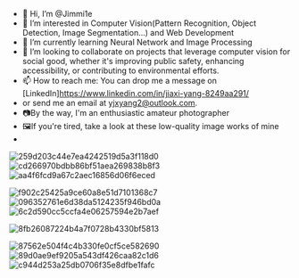 - 👋 Hi, I’m @Jimmi1e
- 👀 I’m interested in Computer Vision(Pattern Recognition, Object Detection, Image Segmentation...) and Web Development
- 🌱 I’m currently learning Neural Network and Image Processing
- 💞️ I’m looking to collaborate on projects that leverage computer vision for social good, whether it's improving public safety, enhancing accessibility, or contributing to environmental efforts.
- 📫 How to reach me: You can drop me a message on [LinkedIn]https://www.linkedin.com/in/jiaxi-yang-8249aa291/
- or send me an email at yjxyang2@outlook.com.
- 📷By the way, I'm an enthusiastic amateur photographer
- 🖼️If you're tired, take a look at these low-quality image works of mine
- 
![259d203c44e7ea4242519d5a3f118d0](https://github.com/Jimmi1e/Jimmi1e/assets/144962751/c6b22240-b380-40e7-a9d3-88980b87dd10)
![cd266970bdbb86bf51aea269838b8f3](https://github.com/Jimmi1e/Jimmi1e/assets/144962751/32c40120-1233-48ac-9b31-2269acfc73d0)
![aa4f6fcd9a67c2aec16856d06f6eced](https://github.com/Jimmi1e/Jimmi1e/assets/144962751/f1003667-c0cb-4507-8d27-d5c4e91d5dfe)


![f902c25425a9ce60a8e51d7101368c7](https://github.com/Jimmi1e/Jimmi1e/assets/144962751/5aed0d4f-2748-47ab-95bc-5ad38e07f1eb)
![096352761e6d38da5124235f946bd0a](https://github.com/Jimmi1e/Jimmi1e/assets/144962751/ce275a62-ad9a-426f-aaa3-e07ba3da8bcb)
![6c2d590cc5ccfa4e06257594e2b7aef](https://github.com/Jimmi1e/Jimmi1e/assets/144962751/bbc77c53-0b04-4161-ae84-f971c4268f5b)

![8fb26087224b4a7f0728b4330bf5813](https://github.com/Jimmi1e/Jimmi1e/assets/144962751/dcdf64ee-6565-4839-9910-ed70543a1e9d)

![87562e504f4c4b330fe0cf5ce582690](https://github.com/Jimmi1e/Jimmi1e/assets/144962751/893adff0-5106-4b28-a8b7-69e3cd3de61f)
![89d0ae9ef9205a543df426caa82c1d6](https://github.com/Jimmi1e/Jimmi1e/assets/144962751/20cc3b47-eb71-4850-9e92-31c361c471d0)
![c944d253a25db0706f35e8dfbe1fafc](https://github.com/Jimmi1e/Jimmi1e/assets/144962751/071e2d69-e124-4e48-b255-4dc01073582a)






<!---
✨ Jimmi1e ✨
--->
